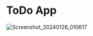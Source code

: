# ToDo App
![Screenshot_20240126_010617](https://github.com/redoncapuni17/ToDo-App/assets/100075800/3a886aae-14ca-4b14-9921-c6f12c5fbd18)
